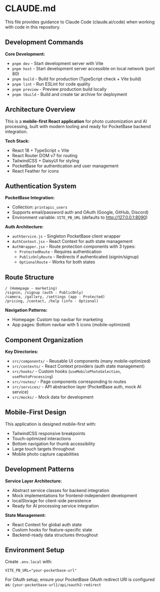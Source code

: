 # CLAUDE.md

This file provides guidance to Claude Code (claude.ai/code) when working with code in this repository.

## Development Commands

**Core Development:**
- `pnpm dev` - Start development server with Vite
- `pnpm host` - Start development server accessible on local network (port 80)
- `pnpm build` - Build for production (TypeScript check + Vite build)
- `pnpm lint` - Run ESLint for code quality
- `pnpm preview` - Preview production build locally
- `pnpm tbuild` - Build and create tar archive for deployment

## Architecture Overview

This is a **mobile-first React application** for photo customization and AI processing, built with modern tooling and ready for PocketBase backend integration.

**Tech Stack:**
- React 18 + TypeScript + Vite
- React Router DOM v7 for routing
- TailwindCSS + DaisyUI for styling
- PocketBase for authentication and user management
- React Feather for icons

## Authentication System

**PocketBase Integration:**
- Collection: `printapic_users`
- Supports email/password auth and OAuth (Google, GitHub, Discord)
- Environment variable: `VITE_PB_URL` (defaults to http://127.0.0.1:8090)

**Auth Architecture:**
- `authService.js` - Singleton PocketBase client wrapper
- `AuthContext.jsx` - React Context for auth state management
- `AuthWrapper.jsx` - Route protection components with 3 types:
  - `ProtectedRoute` - Requires authentication
  - `PublicOnlyRoute` - Redirects if authenticated (signin/signup)
  - `OptionalRoute` - Works for both states

## Route Structure

```
/ (Homepage - marketing)
/signin, /signup (auth - PublicOnly)
/camera, /gallery, /settings (app - Protected)
/pricing, /contact, /help (info - Optional)
```

**Navigation Patterns:**
- Homepage: Custom top navbar for marketing
- App pages: Bottom navbar with 5 icons (mobile-optimized)

## Component Organization

**Key Directories:**
- `src/components/` - Reusable UI components (many mobile-optimized)
- `src/contexts/` - React Context providers (auth state management)
- `src/hooks/` - Custom hooks (`useMobilePhotoSelection`, `usePhotoProcessing`)
- `src/routes/` - Page components corresponding to routes
- `src/services/` - API abstraction layer (PocketBase auth, mock AI service)
- `src/mocks/` - Mock data for development

## Mobile-First Design

This application is designed mobile-first with:
- TailwindCSS responsive breakpoints
- Touch-optimized interactions
- Bottom navigation for thumb accessibility
- Large touch targets throughout
- Mobile photo capture capabilities

## Development Patterns

**Service Layer Architecture:**
- Abstract service classes for backend integration
- Mock implementations for frontend-independent development
- localStorage for client-side persistence
- Ready for AI processing service integration

**State Management:**
- React Context for global auth state
- Custom hooks for feature-specific state  
- Backend-ready data structures throughout

## Environment Setup

Create `.env.local` with:
```
VITE_PB_URL="your-pocketbase-url"
```

For OAuth setup, ensure your PocketBase OAuth redirect URI is configured as:
`{your-pocketbase-url}/api/oauth2-redirect`